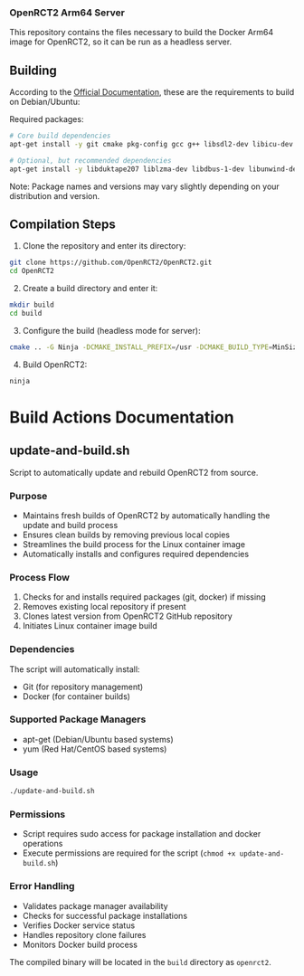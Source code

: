 ### OpenRCT2 Arm64 Server

This repository contains the files necessary to build the Docker Arm64 image for OpenRCT2, so it can be run as a headless server.

## Building

According to the [Official Documentation](https://github.com/OpenRCT2/OpenRCT2/wiki/Building-OpenRCT2-on-Linux), these are the requirements to build on Debian/Ubuntu:

Required packages:
```bash
# Core build dependencies
apt-get install -y git cmake pkg-config gcc g++ libsdl2-dev libicu-dev libjansson-dev libspeex-dev libspeexdsp-dev libcurl4-openssl-dev libcrypto++-dev libfontconfig1-dev libfreetype6-dev libpng-dev libssl-dev libzip-dev ninja-build 

# Optional, but recommended dependencies
apt-get install -y libduktape207 liblzma-dev libdbus-1-dev libunwind-dev
```

Note: Package names and versions may vary slightly depending on your distribution and version.

## Compilation Steps

1. Clone the repository and enter its directory:
```bash
git clone https://github.com/OpenRCT2/OpenRCT2.git
cd OpenRCT2
```

2. Create a build directory and enter it:
```bash
mkdir build
cd build
```

3. Configure the build (headless mode for server):
```bash
cmake .. -G Ninja -DCMAKE_INSTALL_PREFIX=/usr -DCMAKE_BUILD_TYPE=MinSizeRel -DDOWNLOAD_TITLE_SEQUENCES=OFF -DDOWNLOAD_OBJECTS=OFF -DDISABLE_GUI=ON -DDISABLE_TTF=ON -DUSE_MMAP=OFF
```

4. Build OpenRCT2:
```bash
ninja
```

# Build Actions Documentation

## update-and-build.sh
Script to automatically update and rebuild OpenRCT2 from source.

### Purpose
- Maintains fresh builds of OpenRCT2 by automatically handling the update and build process
- Ensures clean builds by removing previous local copies
- Streamlines the build process for the Linux container image
- Automatically installs and configures required dependencies

### Process Flow
1. Checks for and installs required packages (git, docker) if missing
2. Removes existing local repository if present
3. Clones latest version from OpenRCT2 GitHub repository
4. Initiates Linux container image build

### Dependencies
The script will automatically install:
- Git (for repository management)
- Docker (for container builds)

### Supported Package Managers
- apt-get (Debian/Ubuntu based systems)
- yum (Red Hat/CentOS based systems)

### Usage
```bash
./update-and-build.sh
```

### Permissions
- Script requires sudo access for package installation and docker operations
- Execute permissions are required for the script (`chmod +x update-and-build.sh`)

### Error Handling
- Validates package manager availability
- Checks for successful package installations
- Verifies Docker service status
- Handles repository clone failures
- Monitors Docker build process

The compiled binary will be located in the `build` directory as `openrct2`.

